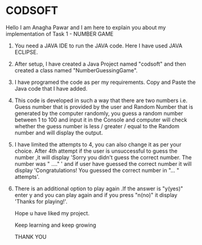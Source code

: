 # CODSOFT

Hello I am Anagha Pawar and I am here to explain you about my implementation of Task 1 - NUMBER GAME 

1. You need a JAVA IDE to run the JAVA code. Here I have used JAVA ECLIPSE.
   
2. After setup, I have created a Java Project named "codsoft" and then created a class named "NumberGuessingGame".

3. I have programed the code as per my requirements. Copy and Paste the Java code that I have added.

4. This code is developed in such a way that there are two numbers i.e. Guess number that is provided by the user and Random Number that is generated by the computer randomly, you guess a random number between 1 to 100 and input it in the Console and computer will check whether the guess number is less / greater / equal to the Random number and will display the output.

5. I have limited the attempts to 4, you can also change it as per your choice. After 4th attempt if the user is unsuccessful to guess the number ,it will display 'Sorry you didn't guess the correct number. The number was " ...." ' and if user have guessed the correct number it will display 'Congratulations! You guessed the correct number in "... " attempts'.

6. There is an additional option to play again .If the answer is "y(yes)" enter y and you can play again and if you press "n(no)" it display 'Thanks for playing!'.

   Hope u have liked my project.
   
   Keep learning and keep growing
   
   THANK YOU
